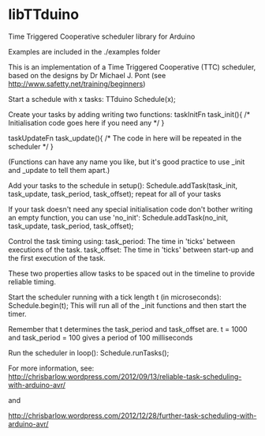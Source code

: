 # libTTduino
Time Triggered Cooperative scheduler library for Arduino

Examples are included in the ./examples folder

This is an implementation of a Time Triggered Cooperative (TTC) scheduler, based on the designs by Dr Michael J. Pont (see http://www.safetty.net/training/beginners)

Start a schedule with x tasks:
TTduino Schedule(x);

Create your tasks by adding writing two functions:
taskInitFn task_init(){
  /* Initialisation code goes here if you need any */
}

taskUpdateFn task_update(){
  /* The code in here will be repeated in the scheduler */
}

(Functions can have any name you like, but it's good practice to use _init and _update to tell them apart.)

Add your tasks to the schedule in setup():
Schedule.addTask(task_init, task_update, task_period, task_offset);
repeat for all of your tasks

If your task doesn't need any special initialisation code don't bother writing an empty function, you can use 'no_init':
Schedule.addTask(no_init, task_update, task_period, task_offset);

Control the task timing using:
task_period: The time in 'ticks' between executions of the task.
task_offset: The time in 'ticks' between start-up and the first execution of the task.

These two properties allow tasks to be spaced out in the timeline to provide reliable timing.

Start the scheduler running with a tick length t (in microseconds):
Schedule.begin(t);
This will run all of the _init functions and then start the timer.

Remember that t determines the task_period and task_offset are.
t = 1000 and task_period = 100 gives a period of 100 milliseconds



Run the scheduler in loop():
Schedule.runTasks();



For more information, see:
http://chrisbarlow.wordpress.com/2012/09/13/reliable-task-scheduling-with-arduino-avr/

and

http://chrisbarlow.wordpress.com/2012/12/28/further-task-scheduling-with-arduino-avr/
